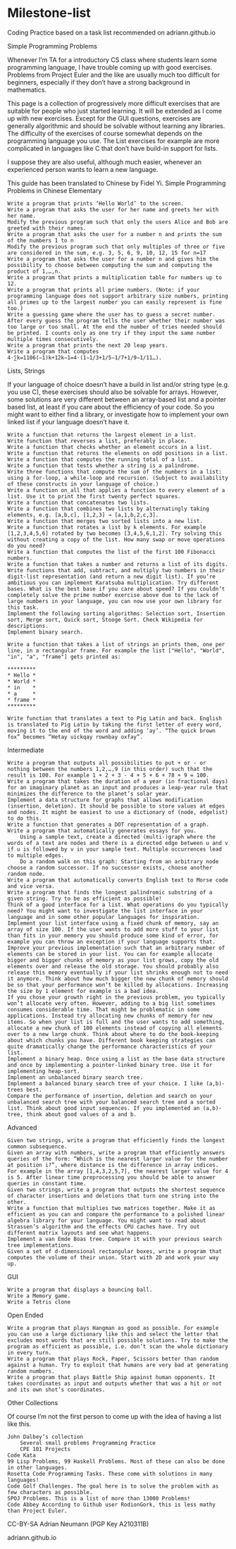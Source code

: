 # Milestone-list
Coding Practice based on a task list recommended on adriann.github.io



Simple Programming Problems

Whenever I’m TA for a introductory CS class where students learn some programming language, I have trouble coming up with good exercises. Problems from Project Euler and the like are usually much too difficult for beginners, especially if they don’t have a strong background in mathematics.

This page is a collection of progressively more difficult exercises that are suitable for people who just started learning. It will be extended as I come up with new exercises. Except for the GUI questions, exercises are generally algorithmic and should be solvable without learning any libraries. The difficulty of the exercises of course somewhat depends on the programming language you use. The List exercises for example are more complicated in languages like C that don’t have build-in support for lists.

I suppose they are also useful, although much easier, whenever an experienced person wants to learn a new language.

This guide has been translated to Chinese by Fidel Yi. Simple Programming Problems in Chinese
Elementary

    Write a program that prints ‘Hello World’ to the screen.
    Write a program that asks the user for her name and greets her with her name.
    Modify the previous program such that only the users Alice and Bob are greeted with their names.
    Write a program that asks the user for a number n and prints the sum of the numbers 1 to n
    Modify the previous program such that only multiples of three or five are considered in the sum, e.g. 3, 5, 6, 9, 10, 12, 15 for n=17
    Write a program that asks the user for a number n and gives him the possibility to choose between computing the sum and computing the product of 1,…,n.
    Write a program that prints a multiplication table for numbers up to 12.
    Write a program that prints all prime numbers. (Note: if your programming language does not support arbitrary size numbers, printing all primes up to the largest number you can easily represent is fine too.)
    Write a guessing game where the user has to guess a secret number. After every guess the program tells the user whether their number was too large or too small. At the end the number of tries needed should be printed. I counts only as one try if they input the same number multiple times consecutively.
    Write a program that prints the next 20 leap years.
    Write a program that computes
    4⋅∑k=1106(−1)k+12k−1=4⋅(1−1/3+1/5−1/7+1/9−1/11…).

Lists, Strings

If your language of choice doesn’t have a build in list and/or string type (e.g. you use C), these exercises should also be solvable for arrays. However, some solutions are very different between an array-based list and a pointer based list, at least if you care about the efficiency of your code. So you might want to either find a library, or investigate how to implement your own linked list if your language doesn’t have it.

    Write a function that returns the largest element in a list.
    Write function that reverses a list, preferably in place.
    Write a function that checks whether an element occurs in a list.
    Write a function that returns the elements on odd positions in a list.
    Write a function that computes the running total of a list.
    Write a function that tests whether a string is a palindrome.
    Write three functions that compute the sum of the numbers in a list: using a for-loop, a while-loop and recursion. (Subject to availability of these constructs in your language of choice.)
    Write a function on_all that applies a function to every element of a list. Use it to print the first twenty perfect squares.
    Write a function that concatenates two lists.
    Write a function that combines two lists by alternatingly taking elements, e.g. [a,b,c], [1,2,3] → [a,1,b,2,c,3].
    Write a function that merges two sorted lists into a new list.
    Write a function that rotates a list by k elements. For example [1,2,3,4,5,6] rotated by two becomes [3,4,5,6,1,2]. Try solving this without creating a copy of the list. How many swap or move operations do you need?
    Write a function that computes the list of the first 100 Fibonacci numbers.
    Write a function that takes a number and returns a list of its digits.
    Write functions that add, subtract, and multiply two numbers in their digit-list representation (and return a new digit list). If you’re ambitious you can implement Karatsuba multiplication. Try different bases. What is the best base if you care about speed? If you couldn’t completely solve the prime number exercise above due to the lack of large numbers in your language, you can now use your own library for this task.
    Implement the following sorting algorithms: Selection sort, Insertion sort, Merge sort, Quick sort, Stooge Sort. Check Wikipedia for descriptions.
    Implement binary search.

    Write a function that takes a list of strings an prints them, one per line, in a rectangular frame. For example the list ["Hello", "World", "in", "a", "frame"] gets printed as:

    *********
    * Hello *
    * World *
    * in    *
    * a     *
    * frame *
    *********

    Write function that translates a text to Pig Latin and back. English is translated to Pig Latin by taking the first letter of every word, moving it to the end of the word and adding ‘ay’. “The quick brown fox” becomes “Hetay uickqay rownbay oxfay”.

Intermediate

    Write a program that outputs all possibilities to put + or - or nothing between the numbers 1,2,…,9 (in this order) such that the result is 100. For example 1 + 2 + 3 - 4 + 5 + 6 + 78 + 9 = 100.
    Write a program that takes the duration of a year (in fractional days) for an imaginary planet as an input and produces a leap-year rule that minimizes the difference to the planet’s solar year.
    Implement a data structure for graphs that allows modification (insertion, deletion). It should be possible to store values at edges and nodes. It might be easiest to use a dictionary of (node, edgelist) to do this.
    Write a function that generates a DOT representation of a graph.
    Write a program that automatically generates essays for you.
        Using a sample text, create a directed (multi-)graph where the words of a text are nodes and there is a directed edge between u and v if u is followed by v in your sample text. Multiple occurrences lead to multiple edges.
        Do a random walk on this graph: Starting from an arbitrary node choose a random successor. If no successor exists, choose another random node.
    Write a program that automatically converts English text to Morse code and vice versa.
    Write a program that finds the longest palindromic substring of a given string. Try to be as efficient as possible!
    Think of a good interface for a list. What operations do you typically need? You might want to investigate the list interface in your language and in some other popular languages for inspiration.
    Implement your list interface using a fixed chunk of memory, say an array of size 100. If the user wants to add more stuff to your list than fits in your memory you should produce some kind of error, for example you can throw an exception if your language supports that.
    Improve your previous implementation such that an arbitrary number of elements can be stored in your list. You can for example allocate bigger and bigger chunks of memory as your list grows, copy the old elements over and release the old storage. You should probably also release this memory eventually if your list shrinks enough not to need it anymore. Think about how much bigger the new chunk of memory should be so that your performance won’t be killed by allocations. Increasing the size by 1 element for example is a bad idea.
    If you chose your growth right in the previous problem, you typically won’t allocate very often. However, adding to a big list sometimes consumes considerable time. That might be problematic in some applications. Instead try allocating new chunks of memory for new items. So when your list is full and the user wants to add something, allocate a new chunk of 100 elements instead of copying all elements over to a new large chunk. Think about where to do the book-keeping about which chunks you have. Different book keeping strategies can quite dramatically change the performance characteristics of your list.
    Implement a binary heap. Once using a list as the base data structure and once by implementing a pointer-linked binary tree. Use it for implementing heap-sort.
    Implement an unbalanced binary search tree.
    Implement a balanced binary search tree of your choice. I like (a,b)-trees best.
    Compare the performance of insertion, deletion and search on your unbalanced search tree with your balanced search tree and a sorted list. Think about good input sequences. If you implemented an (a,b)-tree, think about good values of a and b.

Advanced

    Given two strings, write a program that efficiently finds the longest common subsequence.
    Given an array with numbers, write a program that efficiently answers queries of the form: “Which is the nearest larger value for the number at position i?”, where distance is the difference in array indices. For example in the array [1,4,3,2,5,7], the nearest larger value for 4 is 5. After linear time preprocessing you should be able to answer queries in constant time.
    Given two strings, write a program that outputs the shortest sequence of character insertions and deletions that turn one string into the other.
    Write a function that multiplies two matrices together. Make it as efficient as you can and compare the performance to a polished linear algebra library for your language. You might want to read about Strassen’s algorithm and the effects CPU caches have. Try out different matrix layouts and see what happens.
    Implement a van Emde Boas tree. Compare it with your previous search tree implementations.
    Given a set of d-dimensional rectangular boxes, write a program that computes the volume of their union. Start with 2D and work your way up.

GUI

    Write a program that displays a bouncing ball.
    Write a Memory game.
    Write a Tetris clone

Open Ended

    Write a program that plays Hangman as good as possible. For example you can use a large dictionary like this and select the letter that excludes most words that are still possible solutions. Try to make the program as efficient as possible, i.e. don’t scan the whole dictionary in every turn.
    Write a program that plays Rock, Paper, Scissors better than random against a human. Try to exploit that humans are very bad at generating random numbers.
    Write a program that plays Battle Ship against human opponents. It takes coordinates as input and outputs whether that was a hit or not and its own shot’s coordinates.

Other Collections

Of course I’m not the first person to come up with the idea of having a list like this.

    John Dalbey’s collection
        Several small problems Programming Practice
        CPE 101 Projects
    Code Kata
    99 Lisp Problems, 99 Haskell Problems. Most of these can also be done in other languages.
    Rosetta Code Programming Tasks. These come with solutions in many languages!
    Code Golf Challenges. The goal here is to solve the problem with as few characters as possible.
    SPOJ Problems. This is a list of more than 13000 Problems!
    Code Abbey According to Github user RodionGork, this is less mathy than Project Euler.

CC-BY-SA Adrian Neumann (PGP Key A210311B)

adriann.github.io
